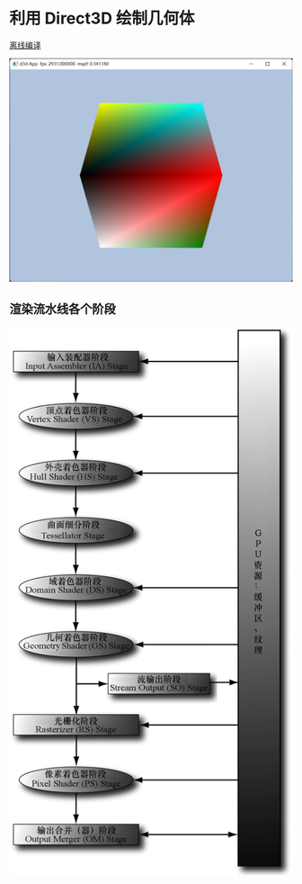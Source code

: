 # 利用 Direct3D 绘制几何体

[离线编译](Shaders/notes.md)

![](../misc/images/02-result.png)

## 渲染流水线各个阶段

![渲染流水线各个阶段](../misc/images/render-pipeline.png)
